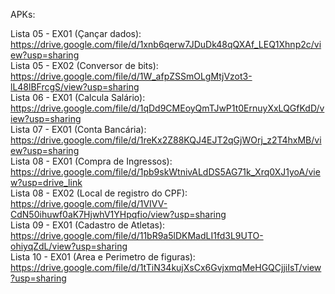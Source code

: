 APKs:
<br>

Lista 05 - EX01 (Çançar dados): https://drive.google.com/file/d/1xnb6qerw7JDuDk48qQXAf_LEQ1Xhnp2c/view?usp=sharing <br>
Lista 05 - EX02 (Conversor de bits): https://drive.google.com/file/d/1W_afpZSSmOLgMtjVzot3-lL48lBFrcgS/view?usp=sharing <br>
Lista 06 - EX01 (Calcula Salário): https://drive.google.com/file/d/1qDd9CMEoyQmTJwP1t0ErnuyXxLQGfKdD/view?usp=sharing <br>
Lista 07 - EX01 (Conta Bancária): https://drive.google.com/file/d/1reKx2Z88KQJ4EJT2qGjWOrj_z2T4hxMB/view?usp=sharing <br>
Lista 08 - EX01 (Compra de Ingressos): https://drive.google.com/file/d/1pb9skWtnivALdDS5AG71k_Xrq0XJ1yoA/view?usp=drive_link <br>
Lista 08 - EX02 (Local de registro do CPF): https://drive.google.com/file/d/1VIVV-CdN50ihuwf0aK7HjwhV1YHpqfio/view?usp=sharing <br>
Lista 09 - EX01 (Cadastro de Atletas): https://drive.google.com/file/d/11bR9a5lDKMadLI1fd3L9UTO-ohiyqZdL/view?usp=sharing <br>
Lista 10 - EX01 (Area e Perimetro de figuras): https://drive.google.com/file/d/1tTiN34kujXsCx6GvjxmqMeHGQCjjiIsT/view?usp=sharing <br>
